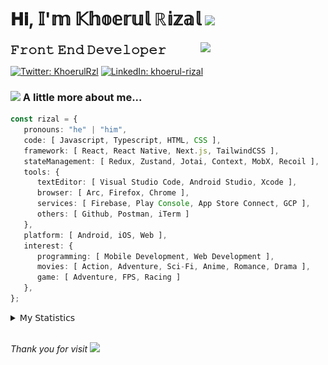 <h1> 𝐇𝐢, 𝕀'𝕞 𝕂𝕙𝕠𝕖𝕣𝕦𝕝 ℝ𝕚𝕫𝕒𝕝 <img src="https://media.giphy.com/media/mGcNjsfWAjY5AEZNw6/giphy.gif" width="50"></h1>
<img align='right' src="https://media.giphy.com/media/v1.Y2lkPTc5MGI3NjExOWI2ajR2NGJubzBsZHFuaHMwajRrcDNsNXJwOG8yb3F0NjhkNXF4OSZlcD12MV9pbnRlcm5hbF9naWZfYnlfaWQmY3Q9cw/fkZukR450RQ1qnGaq9/giphy.gif" width="200">
<strong style="font-size:20px;">𝙵𝚛𝚘𝚗𝚝 𝙴𝚗𝚍 𝙳𝚎𝚟𝚎𝚕𝚘𝚙𝚎𝚛</strong>
</p></em>

[![Twitter: KhoerulRzl](https://img.shields.io/twitter/follow/KhoerulRzl?style=social)](https://twitter.com/KhoerulRzl)
[![LinkedIn: khoerul-rizal](https://img.shields.io/badge/khoerul--rizal-blue?style=flat-square&logo=Linkedin&logoColor=white&link=https://www.linkedin.com/in/khoerul-rizal/)](https://www.linkedin.com/in/khoerul-rizal/)

### <img src="https://media.giphy.com/media/VgCDAzcKvsR6OM0uWg/giphy.gif" width="50"> A little more about me...

```typescript
const rizal = {
   pronouns: "he" | "him",
   code: [ Javascript, Typescript, HTML, CSS ],
   framework: [ React, React Native, Next.js, TailwindCSS ],
   stateManagement: [ Redux, Zustand, Jotai, Context, MobX, Recoil ],
   tools: {
      textEditor: [ Visual Studio Code, Android Studio, Xcode ],
      browser: [ Arc, Firefox, Chrome ],
      services: [ Firebase, Play Console, App Store Connect, GCP ],
      others: [ Github, Postman, iTerm ]
   },
   platform: [ Android, iOS, Web ],
   interest: {
      programming: [ Mobile Development, Web Development ],
      movies: [ Action, Adventure, Sci-Fi, Anime, Romance, Drama ],
      game: [ Adventure, FPS, Racing ]
   },
};
```

<details>
  <summary>𝖬𝗒 𝖲𝗍𝖺𝗍𝗂𝗌𝗍𝗂𝖼𝗌</summary><br/>
   
<!--START_SECTION:waka-->
![Code Time](http://img.shields.io/badge/Code%20Time-654%20hrs%2022%20mins-blue)

![Profile Views](http://img.shields.io/badge/Profile%20Views-0-blue)

**🐱 My GitHub Data** 

> 📦 166.5 kB Used in GitHub's Storage 
 > 
> 🏆 1,120 Contributions in the Year 2024
 > 
> 💼 Opted to Hire
 > 
> 📜 31 Public Repositories 
 > 
> 🔑 8 Private Repositories 
 > 
**I'm an Early 🐤** 

```text
🌞 Morning                11159 commits       █████████░░░░░░░░░░░░░░░░   35.01 % 
🌆 Daytime                13972 commits       ███████████░░░░░░░░░░░░░░   43.83 % 
🌃 Evening                6606 commits        █████░░░░░░░░░░░░░░░░░░░░   20.72 % 
🌙 Night                  140 commits         ░░░░░░░░░░░░░░░░░░░░░░░░░   00.44 % 
```
📅 **I'm Most Productive on Tuesday** 

```text
Monday                   6267 commits        █████░░░░░░░░░░░░░░░░░░░░   19.66 % 
Tuesday                  7115 commits        ██████░░░░░░░░░░░░░░░░░░░   22.32 % 
Wednesday                5284 commits        ████░░░░░░░░░░░░░░░░░░░░░   16.58 % 
Thursday                 6146 commits        █████░░░░░░░░░░░░░░░░░░░░   19.28 % 
Friday                   4680 commits        ████░░░░░░░░░░░░░░░░░░░░░   14.68 % 
Saturday                 1053 commits        █░░░░░░░░░░░░░░░░░░░░░░░░   03.30 % 
Sunday                   1332 commits        █░░░░░░░░░░░░░░░░░░░░░░░░   04.18 % 
```


📊 **This Week I Spent My Time On** 

```text
🕑︎ Time Zone: Asia/Jakarta

💬 Programming Languages: 
TypeScript               34 hrs 51 mins      █████████████░░░░░░░░░░░░   53.62 % 
Other                    14 hrs 23 mins      ██████░░░░░░░░░░░░░░░░░░░   22.15 % 
JavaScript               9 hrs 10 mins       ████░░░░░░░░░░░░░░░░░░░░░   14.10 % 
Figma Design             2 hrs 17 mins       █░░░░░░░░░░░░░░░░░░░░░░░░   03.53 % 
HTTP Request             1 hr 12 mins        ░░░░░░░░░░░░░░░░░░░░░░░░░   01.86 % 

🔥 Editors: 
VS Code                  46 hrs 54 mins      ██████████████████░░░░░░░   72.16 % 
Slack                    11 hrs 16 mins      ████░░░░░░░░░░░░░░░░░░░░░   17.35 % 
Figma                    2 hrs 17 mins       █░░░░░░░░░░░░░░░░░░░░░░░░   03.53 % 
Terminal                 1 hr 34 mins        █░░░░░░░░░░░░░░░░░░░░░░░░   02.43 % 
Postman                  1 hr 12 mins        ░░░░░░░░░░░░░░░░░░░░░░░░░   01.86 % 

💻 Operating System: 
Mac                      65 hrs              █████████████████████████   100.00 % 
```

**I Mostly Code in JavaScript** 

```text
JavaScript               42 repos            █████████████████░░░░░░░░   67.74 % 
TypeScript               13 repos            █████░░░░░░░░░░░░░░░░░░░░   20.97 % 
Go                       2 repos             █░░░░░░░░░░░░░░░░░░░░░░░░   03.23 % 
Jupyter Notebook         1 repo              ░░░░░░░░░░░░░░░░░░░░░░░░░   01.61 % 
Java                     1 repo              ░░░░░░░░░░░░░░░░░░░░░░░░░   01.61 % 
```



**Timeline**

![Lines of Code chart](https://raw.githubusercontent.com/khoerulrizal/khoerulrizal/main/assets/bar_graph.png)


 Last Updated on 28/07/2024 00:47:24 UTC
<!--END_SECTION:waka-->
</details>
<br/>

<em>Thank you for visit</em> <img src="https://media.giphy.com/media/v1.Y2lkPTc5MGI3NjExcHdvNm1qZWtjaGw0ZjdwM3Z3NnY2dHlueTVuODBta2FiY20wM2YybSZlcD12MV9pbnRlcm5hbF9naWZfYnlfaWQmY3Q9cw/tV25tpdKqdFa9x81k2/giphy.gif" width="40">
